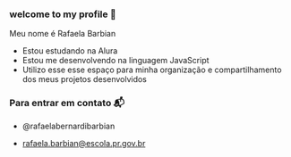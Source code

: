 ### welcome to my profile 🖤

Meu nome é Rafaela Barbian

- Estou estudando na Alura
- Estou me desenvolvendo na linguagem JavaScript
- Utilizo esse esse espaço para minha organização e compartilhamento dos meus projetos desenvolvidos

### Para entrar em contato 📬

- @rafaelabernardibarbian

- rafaela.barbian@escola.pr.gov.br

